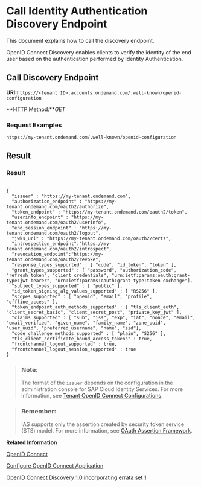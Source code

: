 <!-- loioc297516bae4547eb82eeed80fea2b937 -->

# Call Identity Authentication Discovery Endpoint

This document explains how to call the discovery endpoint.



OpenID Connect Discovery enables clients to verify the identity of the end user based on the authentication performed by Identity Authentication.



## **Call Discovery Endpoint**

**URI:**`https://<tenant ID>.accounts.ondemand.com/.well-known/openid-configuration`

**HTTP Method:***GET*



### Request Examples

```
https://my-tenant.ondemand.com/.well-known/openid-configuration
```



## **Result**



### Result

```
	
{
  "issuer" : "https://my-tenant.ondemand.com",
  "authorization_endpoint" : "https://my-tenant.ondemand.com/oauth2/authorize",
  "token_endpoint" : "https://my-tenant.ondemand.com/oauth2/token",
  "userinfo_endpoint" : "https://my-tenant.ondemand.com/oauth2/userinfo",
  "end_session_endpoint" : "https://my-tenant.ondemand.com/oauth2/logout",
  "jwks_uri" : "https://my-tenant.ondemand.com/oauth2/certs",
  "introspection_endpoint":"https://my-tenant.ondemand.com/oauth2/introspect",
  "revocation_endpoint":"https://my-tenant.ondemand.com/oauth2/revoke",
  "response_types_supported" : [ "code", "id_token", "token" ],
  "grant_types_supported" : [ "password", "authorization_code", "refresh_token", "client_credentials", "urn:ietf:params:oauth:grant-type:jwt-bearer", "urn:ietf:params:oauth:grant-type:token-exchange"],
  "subject_types_supported" : [ "public" ],
  "id_token_signing_alg_values_supported" : [ "RS256" ],
  "scopes_supported" : [ "openid", "email", "profile", "offline_access" ],
  "token_endpoint_auth_methods_supported" : [ "tls_client_auth", "client_secret_basic", "client_secret_post", "private_key_jwt" ],
  "claims_supported" : [ "sub", "iss", "exp", "iat", "nonce", "email", "email_verified", "given_name", "family_name", "zone_uuid", "user_uuid", "preferred_username", "name", "sid"],
  "code_challenge_methods_supported" : [ "plain", "S256" ],
  "tls_client_certificate_bound_access_tokens" : true,
  "frontchannel_logout_supported" : true,
  "frontchannel_logout_session_supported" : true
}
```



> ### Note:  
> The format of the `issuer` depends on the configuration in the administration console for SAP Cloud Identity Services. For more information, see [Tenant OpenID Connect Configurations](tenant-openid-connect-configurations-3d6abcc.md).

> ### Remember:  
> IAS supports only the assertion created by security token service \(STS\) model. For more information, see [OAuth Assertion Framework](https://datatracker.ietf.org/doc/html/rfc7521#section-3).

**Related Information**  


[OpenID Connect](openid-connect-a789c9c.md "You can use Identity Authentication for authentication in OpenID Connect protected applications.")

[Configure OpenID Connect Application](configure-openid-connect-application-8a0aa2e.md "This document is intended to help you configure an OpenID Connect application in the administration console for SAP Cloud Identity Services.")

[OpenID Connect Discovery 1.0 incorporating errata set 1](https://openid.net/specs/openid-connect-discovery-1_0.html)

